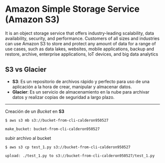 # Amazon Simple Storage Service (Amazon S3)

It is an object storage service that offers industry-leading scalability, data availability, security, and performance. Customers of all sizes and industries can use Amazon S3 to store and protect any amount of data for a range of use cases, such as data lakes, websites, mobile applications, backup and restore, archive, enterprise applications, IoT devices, and big data analytics

## S3 vs Glacier

* **S3**: Es un repositorio de archivos rápido y perfecto para uso de una aplicación a la hora de crear, manipular y almacenar datos.
* **Glacier**: Es un servicio de almacenamiento en la nube para archivar datos y realizar copias de seguridad a largo plazo.

---

Creación de un *Bucket* en **S3**
```
$ aws s3 mb s3://bucket-from-cli-calderon950527
```
```
make_bucket: bucket-from-cli-calderon950527
```

subir archivo al bucket

```
$ aws s3 cp test_1.py s3://bucket-from-cli-calderon950527
```
```
upload: ./test_1.py to s3://bucket-from-cli-calderon950527/test_1.py
```